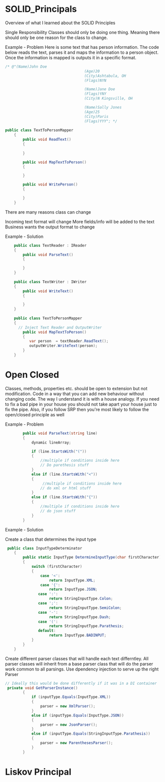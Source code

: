 # SOLID_Principals
Overview of what I learned about the SOLID Principles

Single Responsibility
Classes should only be doing one thing. Meaning there should only be one reason for the class to change.

Example - Problem Here is some text that has person information. The code below reads the text, parses it and maps the information to a person object. Once the information is mapped is outputs it in a specific format.
```csharp
/* @"(Name)John Doe
                                    (Age)20
                                    (City)Ashtabula, OH
                                    (Flags)NYN

                                    (Name)Jane Doe
                                    (Flags)YNY
                                    (City)N Kingsville, OH

                                    (Name)Sally Jones
                                    (Age)25
                                    (City)Paris
                                    (Flags)YYY"; */
                                    
public class TextToPersonMapper
    {
        public void ReadText()
        {
         
        }

        public void MapTextToPerson()
        {

        }

        public void WritePerson()
        {

        }
    }
```
There are many reasons class can change

Incoming text format will change
More fields/info will be added to the text
Business wants the output format to change

Example - Solution
```csharp
    public class TextReader : IReader
    {
        public void ParseText()
        {

        }
    }
    
    public class TextWriter : IWriter
    {
        public void WriteText()
        {

        }
    }
    
    public class TextToPersonMapper
    {
      // Inject Text Reader and OutputWriter
        public void MapTextToPerson()
        {
           var person  = textReader.ReadText();
           outputWriter.WriteText(person);
        }
    }
```    
# Open Closed

Classes, methods, properties etc. should be open to extension but not modification. Code in a way that you can add new behaviour without changing code. The way I understand it is with a house analogy. If you need to fix a bad pipe in your house you should not take apart your house just to fix the pipe. Also, if you follow SRP then you're most likely to follow the open/closed principle as well

Example - Problem
```csharp
        public void ParseText(string line)
        {
            dynamic lineArray;

            if (line.StartsWith("("))
            {
                //multiple if conditions inside here
                // Do parethesis stuff
            }
            else if (line.StartsWith("<"))
            {
                 //multiple if conditions inside here
                // do xml or html stuff
            }
            else if (line.StartsWith("{"))
            {
                //multiple if conditions inside here
                // do json stuff
            }
        }
```        
Example - Solution

Create a class that determines the input type
```csharp
 public class InputTypeDeterminator
    {
        public static InputType DetermineInputType(char firstCharacter)
        {
            switch (firstCharacter)
            {
                case '<':
                    return InputType.XML;
                case '{':
                    return InputType.JSON;
               case ':':
                    return StringInputType.Colon;
               case ';':
                    return StringInputType.SemiColon;
               case '-':
                    return StringInputType.Dash;
               case '(':
                    return StringInputType.Parathesis;
               default:
                    return InputType.BADINPUT;
            }
        }
    }
```
Create different parser classes that will handle each text differntley. All parser classes will inherit from a base parser class that will do the parser work common to all parsings. Use dpendency injection to serve up the right Parser
```csharp
// Ideally this would be done differently if it was in a DI container
 private void GetParserInstance()
        {
            if (inputType.Equals(InputType.XML))
            {
                parser = new XmlParser();
            }
            else if (inputType.Equals(InputType.JSON))
            {
                parser = new JsonParser();
            }
            else if (inputType.Equals(StringInputType.Parathesis))
            {
                parser = new ParenthesesParser();
            }
        }
  ```
# Liskov Principal
